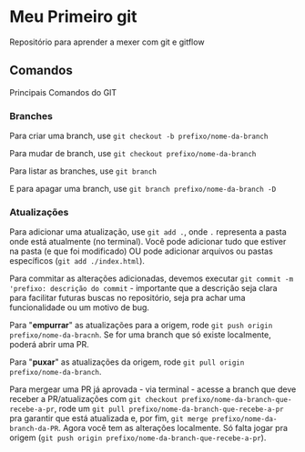 # Meu Primeiro git

Repositório para aprender a mexer com git e gitflow

## Comandos

Principais Comandos do GIT

### Branches

Para criar uma branch, use `git checkout -b prefixo/nome-da-branch`

Para mudar de branch, use `git checkout prefixo/nome-da-branch`

Para listar as branches, use `git branch`

E para apagar uma branch, use `git branch prefixo/nome-da-branch -D`


### Atualizações

Para adicionar uma atualização, use `git add .`, onde `.` representa a pasta onde está atualmente (no terminal). Você pode adicionar tudo que estiver na pasta (e que foi modificado) OU pode adicionar arquivos ou pastas específicos (`git add ./index.html`).

Para commitar as alterações adicionadas, devemos executar `git commit -m 'prefixo: descrição do commit` - importante que a descrição seja clara para facilitar futuras buscas no repositório, seja pra achar uma funcionalidade ou um motivo de bug.

Para "**empurrar**" as atualizações para a origem, rode `git push origin prefixo/nome-da-bracnh`. Se for uma branch que só existe localmente, poderá abrir uma PR.

Para "**puxar**" as atualizações da origem, rode `git pull origin prefixo/nome-da-branch`.

Para mergear uma PR já aprovada - via terminal - acesse a branch que deve receber a PR/atualizações com `git checkout prefixo/nome-da-branch-que-recebe-a-pr`, rode um `git pull prefixo/nome-da-branch-que-recebe-a-pr` pra garantir que está atualizada e, por fim, `git merge prefixo/nome-da-branch-da-PR`. Agora você tem as alterações localmente. Só falta jogar pra origem (`git push origin prefixo/nome-da-branch-que-recebe-a-pr`).

